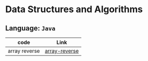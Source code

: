 # Data Structures and Algorithms

## Language: `Java`

| code                | Link                                                                                                                            |
| ------------------- | ------------------------------------------------------------------------------------------------------------------------------- |
| array reverse       | [array-reverse](/home/nawal/401/data-structures-and-algorithms1/java/code_challenges/array-reverse/README.md)                   |
